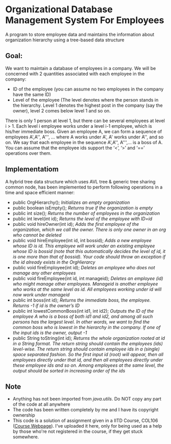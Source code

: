 # Organizational Database Management System For Employees
A program to store employee data and maintains the information about organization hierarchy using a tree-based data structure


## Goal:
We want to maintain a database of employees in a company. We will be concerned with 2 quantities associated with each employee in the company:
 - ID of the employee (you can assume no two employees in the company have the same ID)
 - Level of the employee (The level denotes where the person stands in the hierarchy. Level 1 denotes the highest post in the company (say the owner), level 2 comes below level 1 and so on.

There is only 1 person at level 1, but there can be several employees at level i > 1. Each level i employee works under a level i-1 employee, which is his/her immediate boss. Given an employee A, we can form a sequence of employees A',A'', A''', ... where A works under A', A' works under A'', and so on. We say that each employee in the sequence A',A'', A''',... is a boss of A. You can assume that the employee ids support the ‘<’, ‘>’ and ‘==’ operations over them.

## Implementatiom
A hybrid tree data structure which uses AVL tree & generic tree sharing common node, has been implemented to perform following operations in a time and space efficient manner:
 - public OrgHierarchy(); *Initializes an empty organization*
 - public boolean isEmpty(); *Returns true if the organization is empty*
 - public int size(); *Returns the number of employees in the organization*
 - public int level(int id); *Returns the level of the employee with ID=id*
 - public void hireOwner(int id); *Adds the first employee of the organization, which we call the owner. There is only one owner in an org who cannot be deleted*
 - public void hireEmployee(int id, int bossid); *Adds a new employee whose ID is id. This employee will work under an existing employee whose ID is bossid (note that this automatically decides the level of id, it is one more than that of bossid). Your code should throw an exception if the id already exists in the OrgHierarcy*
 - public void fireEmployee(int id); *Deletes an employee who does not manage any other employees*
 - public void fireEmployee(int id, int manageid); *Deletes an employee (id) who might manage other employees. Manageid is another employee who works at the same level as id. All employees working under id will now work under manageid*
 - public int boss(int id); *Returns the immediate boss, the employee. Returns -1 if id is the owner’s ID*
 - public int lowestCommonBoss(int id1, int id2); *Outputs the ID of the employee A who is a boss of both id1 and id2, and among all such persons has the largest level. In other words, we want to find the common boss who is lowest in the hierarchy in the company. If one of the input ids is the owner, output -1*
 - public String toString(int id); *Returns the whole organization rooted at id in a String format. The return string should contain the employees (ids) level-wise. The return string should contain employee ids in a (single) space separated fashion. So the first input id (root) will appear, then all employees directly under that id, and then all employees directly under these employee ids and so on. Among employees at the same level, the output should be sorted in increasing order of the ids*

 ## Note
 - Anything has not been imported from *java.utils*. Do NOT copy any part of the code at all anywhere
 - The code has been written completely by me and I have its copyright ownership
 - This code is a solution of assignment given in a IITD Course, COL106 ([Course Webpage](https://www.cse.iitd.ac.in/~parags/teaching/col106)). I've uploaded it here, only for being used as a help by those who're not registered in the course, if they get stuck somewhere.
